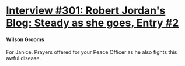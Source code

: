# [Interview #301: Robert Jordan's Blog: Steady as she goes, Entry #2](https://www.theoryland.com/intvmain.php?i=301#2)

#### Wilson Grooms

For Janice. Prayers offered for your Peace Officer as he also fights this awful disease.

